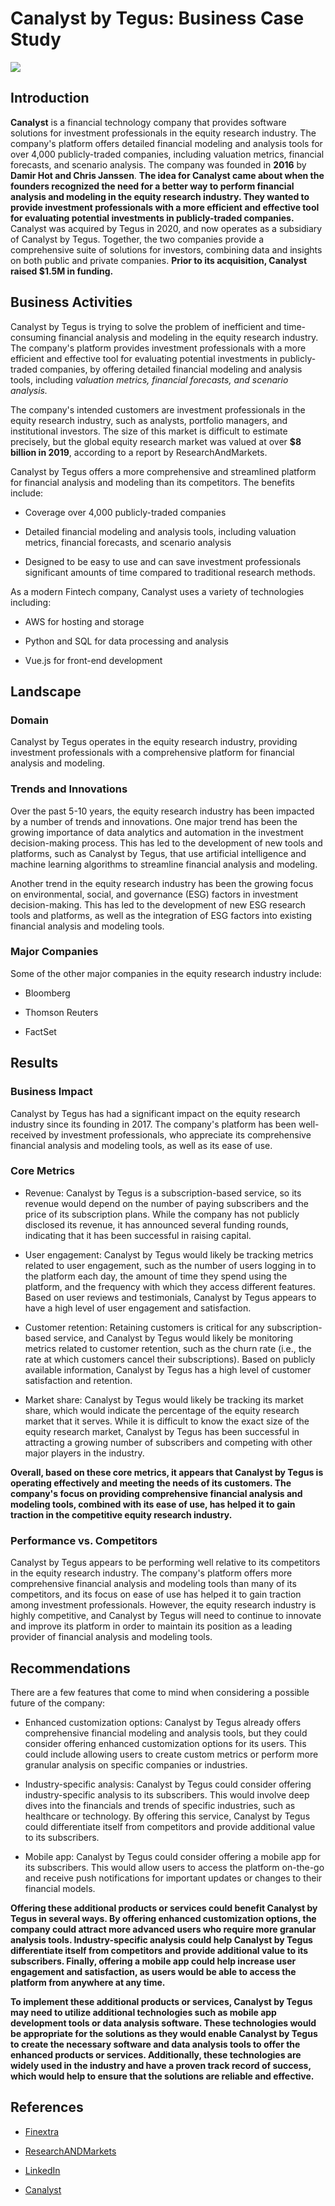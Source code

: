 # Canalyst by Tegus: Business Case Study

![](Canalyst_Logo)

## Introduction

**Canalyst** is a financial technology company that provides software solutions for investment professionals in the equity research industry. The company's platform offers detailed financial modeling and analysis tools for over 4,000 publicly-traded companies, including valuation metrics, financial forecasts, and scenario analysis. The company was founded in **2016** by **Damir Hot and Chris Janssen**. **The idea for Canalyst came about when the founders recognized the need for a better way to perform financial analysis and modeling in the equity research industry. They wanted to provide investment professionals with a more efficient and effective tool for evaluating potential investments in publicly-traded companies.** Canalyst was acquired by Tegus in 2020, and now operates as a subsidiary of Canalyst by Tegus. Together, the two companies provide a comprehensive suite of solutions for investors, combining data and insights on both public and private companies. **Prior to its acquisition, Canalyst raised $1.5M in funding.**

## Business Activities

Canalyst by Tegus is trying to solve the problem of inefficient and time-consuming financial analysis and modeling in the equity research industry. The company's platform provides investment professionals with a more efficient and effective tool for evaluating potential investments in publicly-traded companies, by offering detailed financial modeling and analysis tools, including *valuation metrics, financial forecasts, and scenario analysis.*

The company's intended customers are investment professionals in the equity research industry, such as analysts, portfolio managers, and institutional investors. The size of this market is difficult to estimate precisely, but the global equity research market was valued at over **$8 billion in 2019**, according to a report by ResearchAndMarkets.

Canalyst by Tegus offers a more comprehensive and streamlined platform for financial analysis and modeling than its competitors. The benefits include:

* Coverage over 4,000 publicly-traded companies

* Detailed financial modeling and analysis tools, including valuation metrics, financial forecasts, and scenario analysis

* Designed to be easy to use and can save investment professionals significant amounts of time compared to traditional research methods.

As a modern Fintech company, Canalyst uses a variety of technologies including:

* AWS for hosting and storage

* Python and SQL for data processing and analysis

* Vue.js for front-end development


## Landscape

### Domain

Canalyst by Tegus operates in the equity research industry, providing investment professionals with a comprehensive platform for financial analysis and modeling.

### Trends and Innovations

Over the past 5-10 years, the equity research industry has been impacted by a number of trends and innovations. One major trend has been the growing importance of data analytics and automation in the investment decision-making process. This has led to the development of new tools and platforms, such as Canalyst by Tegus, that use artificial intelligence and machine learning algorithms to streamline financial analysis and modeling.

Another trend in the equity research industry has been the growing focus on environmental, social, and governance (ESG) factors in investment decision-making. This has led to the development of new ESG research tools and platforms, as well as the integration of ESG factors into existing financial analysis and modeling tools.

### Major Companies

Some of the other major companies in the equity research industry include:

* Bloomberg

* Thomson Reuters 

* FactSet

## Results

### Business Impact

Canalyst by Tegus has had a significant impact on the equity research industry since its founding in 2017. The company's platform has been well-received by investment professionals, who appreciate its comprehensive financial analysis and modeling tools, as well as its ease of use.

### Core Metrics

* Revenue: Canalyst by Tegus is a subscription-based service, so its revenue would depend on the number of paying subscribers and the price of its subscription plans. While the company has not publicly disclosed its revenue, it has announced several funding rounds, indicating that it has been successful in raising capital.

* User engagement: Canalyst by Tegus would likely be tracking metrics related to user engagement, such as the number of users logging in to the platform each day, the amount of time they spend using the platform, and the frequency with which they access different features. Based on user reviews and testimonials, Canalyst by Tegus appears to have a high level of user engagement and satisfaction.

* Customer retention: Retaining customers is critical for any subscription-based service, and Canalyst by Tegus would likely be monitoring metrics related to customer retention, such as the churn rate (i.e., the rate at which customers cancel their subscriptions). Based on publicly available information, Canalyst by Tegus has a high level of customer satisfaction and retention.

* Market share: Canalyst by Tegus would likely be tracking its market share, which would indicate the percentage of the equity research market that it serves. While it is difficult to know the exact size of the equity research market, Canalyst by Tegus has been successful in attracting a growing number of subscribers and competing with other major players in the industry.

**Overall, based on these core metrics, it appears that Canalyst by Tegus is operating effectively and meeting the needs of its customers. The company's focus on providing comprehensive financial analysis and modeling tools, combined with its ease of use, has helped it to gain traction in the competitive equity research industry.**

### Performance vs. Competitors

Canalyst by Tegus appears to be performing well relative to its competitors in the equity research industry. The company's platform offers more comprehensive financial analysis and modeling tools than many of its competitors, and its focus on ease of use has helped it to gain traction among investment professionals. However, the equity research industry is highly competitive, and Canalyst by Tegus will need to continue to innovate and improve its platform in order to maintain its position as a leading provider of financial analysis and modeling tools.

## Recommendations

There are a few features that come to mind when considering a possible future of the company:

* Enhanced customization options: Canalyst by Tegus already offers comprehensive financial modeling and analysis tools, but they could consider offering enhanced customization options for its users. This could include allowing users to create custom metrics or perform more granular analysis on specific companies or industries.

* Industry-specific analysis: Canalyst by Tegus could consider offering industry-specific analysis to its subscribers. This would involve deep dives into the financials and trends of specific industries, such as healthcare or technology. By offering this service, Canalyst by Tegus could differentiate itself from competitors and provide additional value to its subscribers.

* Mobile app: Canalyst by Tegus could consider offering a mobile app for its subscribers. This would allow users to access the platform on-the-go and receive push notifications for important updates or changes to their financial models.

**Offering these additional products or services could benefit Canalyst by Tegus in several ways. By offering enhanced customization options, the company could attract more advanced users who require more granular analysis tools. Industry-specific analysis could help Canalyst by Tegus differentiate itself from competitors and provide additional value to its subscribers. Finally, offering a mobile app could help increase user engagement and satisfaction, as users would be able to access the platform from anywhere at any time.**

**To implement these additional products or services, Canalyst by Tegus may need to utilize additional technologies such as mobile app development tools or data analysis software. These technologies would be appropriate for the solutions as they would enable Canalyst by Tegus to create the necessary software and data analysis tools to offer the enhanced products or services. Additionally, these technologies are widely used in the industry and have a proven track record of success, which would help to ensure that the solutions are reliable and effective.**


## References

* [Finextra](https://www.finextra.com/pressarticle/93616/investment-research-firm-tegus-acquires-catalyst)

* [ResearchANDMarkets](https://www.researchandmarkets.com/?gclid=Cj0KCQiAi8KfBhCuARIsADp-A547mwa2Jv7-Rki0cduzy1RtJZvnXBwCUSEF9UZIZzFtj72yItwbCGIaAkATEALw_wcB)

* [LinkedIn](https://www.linkedin.com/company/canalyst/)

* [Canalyst](https://canalyst.com/)

